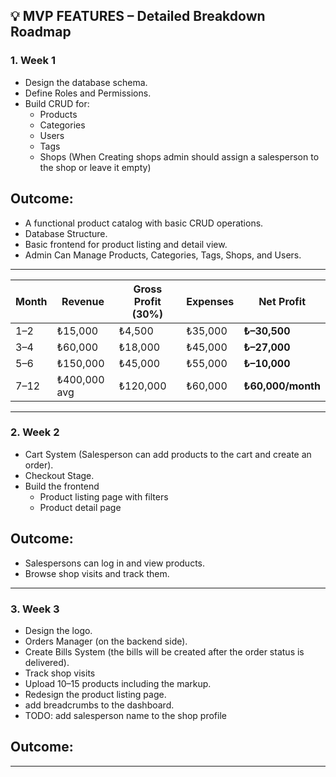 ## 💡 MVP FEATURES – Detailed Breakdown Roadmap

### 1. **Week 1**

* Design the database schema.
* Define Roles and Permissions.
* Build CRUD for:
  * Products
  * Categories
  * Users
  * Tags
  * Shops (When Creating shops admin should assign a salesperson to the shop or leave it empty)

## Outcome:
* A functional product catalog with basic CRUD operations.
* Database Structure.
* Basic frontend for product listing and detail view.
* Admin Can Manage Products, Categories, Tags, Shops, and Users.

---

| Month | Revenue      | Gross Profit (30%) | Expenses | Net Profit        |
| ----- | ------------ | ------------------ | -------- | ----------------- |
| 1–2   | ₺15,000      | ₺4,500             | ₺35,000  | **₺–30,500**      |
| 3–4   | ₺60,000      | ₺18,000            | ₺45,000  | **₺–27,000**      |
| 5–6   | ₺150,000     | ₺45,000            | ₺55,000  | **₺–10,000**      |
| 7–12  | ₺400,000 avg | ₺120,000           | ₺60,000  | **₺60,000/month** |

---

### 2. **Week 2**
* Cart System (Salesperson can add products to the cart and create an order).
* Checkout Stage.
* Build the frontend
    * Product listing page with filters
    * Product detail page

## Outcome:
* Salespersons can log in and view products.
* Browse shop visits and track them.

---
### 3. **Week 3**
* Design the logo.
* Orders Manager (on the backend side).
* Create Bills System (the bills will be created after the order status is delivered).
* Track shop visits
* Upload 10–15 products including the markup.
* Redesign the product listing page.
* add breadcrumbs to the dashboard.
* TODO: add salesperson name to the shop profile

## Outcome:


---



